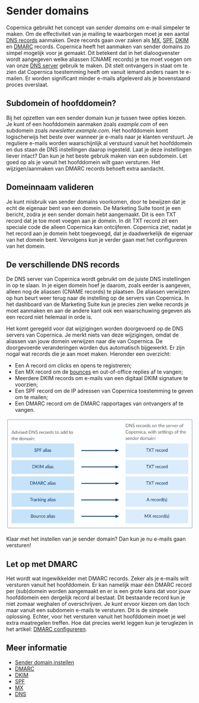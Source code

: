 # Sender domains

Copernica gebruikt het concept van *sender domains* om e-mail simpeler te maken. 
Om de effectiviteit van je mailing te waarborgen moet je een aantal 
[DNS records](./dns.md) aanmaken. Deze records gaan over zaken als
[MX](./mx.md), [SPF](./spf.md), [DKIM](./dkim.md) en [DMARC](./dmarc.md) 
records. Copernica heeft het aanmaken van sender domains zo simpel mogelijk
voor je gemaakt. Dit betekent dat in het dialoogvenster wordt aangegeven
welke aliassen (CNAME records) je toe moet voegen om van onze [DNS server](./dns.md)
gebruik te maken. Dit stelt ontvangers in staat om te zien dat Copernica 
toestemming heeft om vanuit iemand anders naam te e-mailen. Er worden 
significant minder e-mails afgeleverd als je bovenstaand proces overslaat. 


## Subdomein of hoofddomein?

Bij het opzetten van een sender domain kun je tussen twee opties kiezen. 
Je kunt of een hoofddomein aanmaken zoals *example.com* of een subdomein
zoals *newsletter.example.com*. 
Het hoofddomein komt logischerwijs het beste over wanneer je e-mails naar
je klanten verstuurt. Je reguliere e-mails worden waarschijnlijk al verstuurd
vanuit het hoofddomein en dus staan de DNS instellingen daarop ingesteld. 
Laat je deze instellingen liever intact? Dan kun je het beste gebruik maken van
een subdomein. 
Let goed op als je vanuit het hoofddomein wilt gaan versturen. Het wijzigen/aanmaken
van DMARC records behoeft extra aandacht.


## Domeinnaam valideren

Je kunt misbruik van sender domains voorkomen, door te bewijzen dat je echt de 
eigenaar bent van een domein. De Marketing Suite toont je een bericht, zodra je 
een sender domain hebt aangemaakt. Dit is een TXT record dat je toe moet voegen
aan je domein. In dit TXT record zit een speciale code die alleen Copernica
kan ontcijferen. Copernica ziet, nadat je het record aan je domein hebt toegevoegd,
dat je daadwerkelijk de eigenaar van het domein bent. Vervolgens kun je verder 
gaan met het configureren van het domein. 


## De verschillende DNS records

De DNS server van Copernica wordt gebruikt om de juiste DNS instellingen in op te
slaan. In je eigen domein hoef je daarom, zoals eerder is aangeven, alleen nog de
aliassen (CNAME records) te plaatsen. De aliassen verwijzen op hun beurt weer terug
naar de instelling op de servers van Copernica. In het dashboard van de Marketing
Suite kun je precies zien welke records je moet aanmaken en aan de andere kant 
ook een waarschuwing gegeven als een record niet helemaal in orde is.

Het komt geregeld voor dat wijzigingen worden doorgevoerd op de DNS servers van 
Copernica. Je merkt niets van deze wijzigingen, omdat de aliassen van jouw domein
verwijzen naar die van Copernica. De doorgevoerde veranderingen worden dus automatisch
bijgewerkt. Er zijn nogal wat records die je aan moet maken. Hieronder een overzicht:

* Een A record om clicks en opens te registreren;
* Een MX record om de [bounces](./bounces) en out-of-office replies af te vangen;
* Meerdere DKIM records om e-mails van een digitaal DKIM signature te voorzien;
* Een SPF record om de IP adressen van Copernica toestemming te geven om te mailen;
* Een DMARC record om de DMARC rapportages van ontvangers af te vangen.

![DNS records](../images/sender-domains.png)

Klaar met het instellen van je sender domain? Dan kun je nu e-mails gaan versturen!


## Let op met DMARC

Het wordt wat ingewikkelder met DMARC records. Zeker als je e-mails wilt versturen 
vanuit het hoofddomein. Er kan namelijk maar één DMARC record per (sub)domein worden
aangemaakt en er is een grote kans dat voor jouw hoofddomein een dergelijk record al
bestaat. Dit bestaande record kun je niet zomaar weghalen of overschrijven. Je kunt 
ervoor kiezen om dan toch maar vanuit een subdomein e-mails te versturen. Dit is de 
simpele oplossing. Echter, voor het versturen vanuit het hoofddomein moet je wel 
extra maatregelen treffen. Hoe dat precies werkt leggen kun je teruglezen in het 
artikel: [DMARC configureren](./dmarc.md).


## Meer informatie

* [Sender domain instellen](./quick-sender-domain-guide)
* [DMARC](./dmarc)
* [DKIM](./dkim)
* [SPF](./spf)
* [MX](./mx)
* [DNS](./dns)
